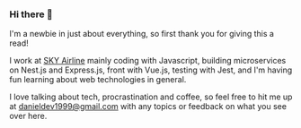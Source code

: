 ### Hi there 👋

I'm a newbie in just about everything, so first thank you for giving this a read!

I work at [SKY Airline](https://www.skyairline.com/) mainly coding with Javascript, building microservices on Nest.js and Express.js, front with Vue.js, testing with Jest, and I'm having fun learning about web technologies in general.

I love talking about tech, procrastination and coffee, so feel free to hit me up at danieldev1999@gmail.com with any topics or feedback on what you see over here.
